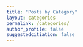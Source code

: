 ```yaml
---
title: "Posts by Category"
layout: categories
permalink: /categories/
author_profile: false
suggestedcitiation: false
---
```

